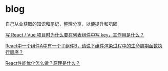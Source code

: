 # blog
自己从业获取的知识和笔记，整理分享，以便提升和巩固

[写 React / Vue 项目时为什么要在列表组件中写 key，其作用是什么？](https://github.com/wangyuan0108/blog/issues/1)

[React中一个组件A中有一个子组件B，请说下组件渲染过程中的生命周期函数执行顺序？](https://github.com/wangyuan0108/blog/issues/2)

[React性能优化怎么做？原理是什么？](https://github.com/wangyuan0108/blog/issues/3)
